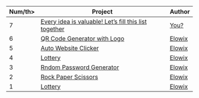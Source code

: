 <table>  
    <thead>  
        <tr>  
            <th>Num/th>  
            <th>Project</th>  
            <th>Author</th>  
        </tr>  
    </thead>  
    <tbody>  
        <tr>
        <tr> 
        <tr>  
            <td>7</td>  
            <td><a href="https://github.com/Elowix/python-mini-projects">Every idea is valuable! Let’s fill this list together</a></td>  
            <td><a href="https://github.com/Elowix/python-mini-projects">You?</a></td>  
        </tr>
            <td>6</td>  
            <td><a href="https://github.com/Elowix/python-mini-projects/tree/main/QRCode-generator">QR Code Generator with Logo</a></td>  
            <td><a href="https://github.com/Elowix-0">Elowix</a></td>  
        </tr> 
            <td>5</td>  
            <td><a href="https://github.com/Elowix/python-mini-projects/tree/main/auto-website-clicker">Auto Website Clicker</a></td>  
            <td><a href="https://github.com/Elowix">Elowix</a></td>  
        </tr>  
        <tr>  
            <td>4</td>  
            <td><a href="https://github.com/Elowix/python-mini-projects/tree/main/lottery">Lottery</a></td>  
            <td><a href="https://github.com/Elowix">Elowix</a></td>  
        </tr>  
        <tr>  
            <td>3</td>  
            <td><a href="https://github.com/Elowix/python-mini-projects/tree/main/random-password-generator">Rndom Password Generator</a></td>  
            <td><a href="https://github.com/Elowix">Elowix</a></td>  
        </tr>  
        <tr>  
            <td>2</td>  
            <td><a href="https://github.com/Elowix/python-mini-projects/tree/main/rock-paper-scissors">Rock Paper Scissors</a></td>  
            <td><a href="https://github.com/Elowix/python-mini-projects">Elowix</a></td>  
        </tr>
        <tr>  
            <td>1</td>  
            <td><a href="https://github.com/Elowix/python-mini-projects/tree/main/python-mini-projects/lottery">Lottery</a></td>  
            <td><a href="https://github.com/Elowix/python-mini-projects">Elowix</a></td>
        </tr>
        </tr>
        <tr>  
    </tbody>  
</table>
